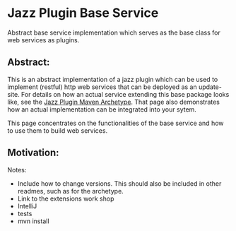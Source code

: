 # Jazz Plugin Base Service
Abstract base service implementation which serves as the base class for web services as plugins.

## Abstract:
This is an abstract implementation of a jazz plugin which can be used to implement (restful) http web services that can be deployed as an update-site. For details on how an actual service extending this base package looks like, see the [Jazz Plugin Maven Archetype](https://github.com/jazz-community/jazz-plugin-maven-archetype). That page also demonstrates how an actual implementation can be integrated into your sytem.

This page concentrates on the functionalities of the base service and how to use them to build web services.

## Motivation:

Notes:

* Include how to change versions. This should also be included in other readmes, such as for the archetype.
* Link to the extensions work shop
* IntelliJ
* tests
* mvn install
